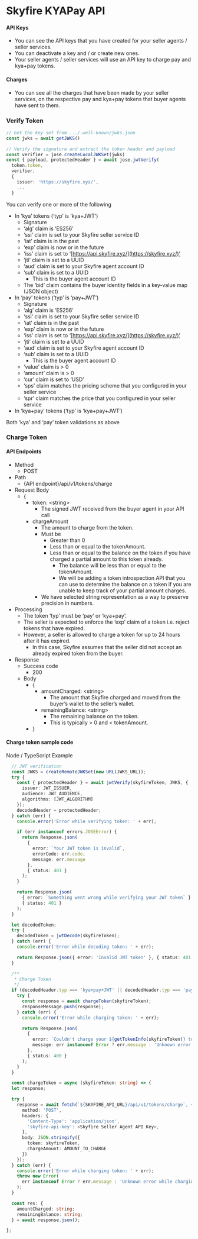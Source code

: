 # Skyfire KYAPay API

#### API Keys

* You can see the API keys that you have created for your seller agents / seller services.
* You can deactivate a key and / or create new ones.
* Your seller agents / seller services will use an API key to charge pay and kya+pay tokens.

#### Charges

* You can see all the charges that have been made by your seller services, on the respective pay and kya+pay tokens that buyer agents have sent to them.

### Verify Token

```ts
// Get the key set from .../.well-known/jwks.json
const jwks = await getJWKS()

// Verify the signature and extract the token header and payload 
const verifier = jose.createLocalJWKSet(jwks)
const { payload, protectedHeader } = await jose.jwtVerify(
  token.token,
  verifier,
  {
    issuer: 'https://skyfire.xyz/',
    ...
  }
```

You can verify one or more of the following

* In ‘kya’ tokens (‘typ’ is ‘kya+JWT’)
  * Signature
  * ‘alg’ claim is ‘ES256’
  * ‘ssi’ claim is set to your Skyfire seller service ID
  * ‘iat’ claim is in the past
  * ‘exp’ claim is now or in the future
  * ‘iss’ claim is set to ‘[https://api.skyfire.xyz/](https://skyfire.xyz/)’
  * ‘jti’ claim is set to a UUID
  * ‘aud’ claim is set to your Skyfire agent account ID
  * ‘sub’ claim is set to a UUID
    * This is the buyer agent account ID
  * The ‘bid’ claim contains the buyer identity fields in a key-value map (JSON object)
* In ‘pay’ tokens (‘typ’ is ‘pay+JWT’)
  * Signature
  * ‘alg’ claim is ‘ES256’
  * ‘ssi’ claim is set to your Skyfire seller service ID
  * ‘iat’ claim is in the past
  * ‘exp’ claim is now or in the future
  * ‘iss’ claim is set to ‘[https://api.skyfire.xyz/](https://skyfire.xyz/)’
  * ‘jti’ claim is set to a UUID
  * ‘aud’ claim is set to your Skyfire agent account ID
  * ‘sub’ claim is set to a UUID
    * This is the buyer agent account ID
  * ‘value’ claim is \> 0
  * ‘amount’ claim is \> 0
  * ‘cur’ claim is set to ‘USD’
  * ‘sps’ claim matches the pricing scheme that you configured in your seller service
  * ‘spr’ claim matches the price that you configured in your seller service
* In ‘kya+pay’ tokens (‘typ’ is ‘kya+pay+JWT’)

Both ‘kya’ and ‘pay’ token validations as above

### Charge Token

#### API Endpoints

* Method
  * POST
* Path
  * {API endpoint}/api/v1/tokens/charge
* Request Body
  * {
    * token: \<string\>
      * The signed JWT received from the buyer agent in your API call
    * chargeAmount
      * The amount to charge from the token.
      * Must be
        * Greater than 0
        * Less than or equal to the tokenAmount.
        * Less than or equal to the balance on the token if you have charged a partial amount to this token already.
          * The balance will be less than or equal to the tokenAmount.
          * We will be adding a token introspection API that you can use to determine the balance on a token if you are unable to keep track of your partial amount charges.
      * We have selected string representation as a way to preserve precision in numbers.
* Processing
  * The token ‘typ’ must be ‘pay’ or ‘kya+pay’.
  * The seller is expected to enforce the ‘exp’ claim of a token i.e. reject tokens that have expired.
  * However, a seller is allowed to charge a token for up to 24 hours after it has expired.
    * In this case, Skyfire assumes that the seller did not accept an already expired token from the buyer.
* Response
  * Success code
    * 200
  * Body
    * {
      * amountCharged: \<string\>
        * The amount that Skyfire charged and moved from the buyer’s wallet to the seller’s wallet.
      * remainingBalance: \<string\>
        * The remaining balance on the token.
        * This is typically \> 0 and \< tokenAmount.
    * }

#### Charge token sample code

Node / TypeScript Example

```ts
  // JWT verification
  const JWKS = createRemoteJWKSet(new URL(JWKS_URL));
  try {
    const { protectedHeader } = await jwtVerify(skyfireToken, JWKS, {
      issuer: JWT_ISSUER,
      audience: JWT_AUDIENCE,
      algorithms: [JWT_ALGORITHM]
    });
    decodedHeader = protectedHeader;
  } catch (err) {
    console.error('Error while verifying token: ' + err);

    if (err instanceof errors.JOSEError) {
      return Response.json(
        {
          error: `Your JWT token is invalid`,
          errorCode: err.code,
          message: err.message
        },
        { status: 401 }
      );
    }

    return Response.json(
      { error: `Something went wrong while verifying your JWT token` },
      { status: 401 }
    );
  }

  let decodedToken;
  try {
    decodedToken = jwtDecode(skyfireToken);
  } catch (err) {
    console.error('Error while decoding token: ' + err);

    return Response.json({ error: 'Invalid JWT token' }, { status: 401 });
  }

  /**
   * Charge Token
   */
  if (decodedHeader.typ === 'kya+pay+JWT' || decodedHeader.typ === 'pay+JWT') {
    try {
      const response = await chargeToken(skyfireToken);
      responseMessage.push(response);
    } catch (err) {
      console.error('Error while charging token: ' + err);

      return Response.json(
        {
          error: `Couldn't charge your ${getTokenInfo(skyfireToken)} token`,
          message: err instanceof Error ? err.message : 'Unknown error'
        },
        { status: 400 }
      );
    }
  }

  const chargeToken = async (skyfireToken: string) => {
  let response;

  try {
    response = await fetch(`${SKYFIRE_API_URL}/api/v1/tokens/charge`, {
      method: 'POST',
      headers: {
        'Content-Type': 'application/json',
        'skyfire-api-key': <Skyfire Seller Agent API Key>,
      },
      body: JSON.stringify({
        token: skyfireToken,
        chargeAmount: AMOUNT_TO_CHARGE
      })
    });
  } catch (err) {
    console.error('Error while charging token: ' + err);
    throw new Error(
      err instanceof Error ? err.message : 'Unknown error while charging token'
    );
  }

  const res: {
    amountCharged: string;
    remainingBalance: string;
  } = await response.json();

};
```
